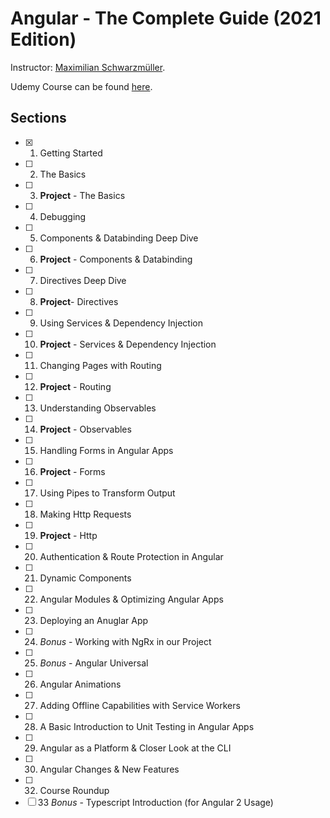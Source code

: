 # Angular - The Complete Guide (2021 Edition)

Instructor: [Maximilian Schwarzmüller][1].

Udemy Course can be found [here][2].

## Sections

- [x] 1. Getting Started
- [ ] 2. The Basics
- [ ] 3. __Project__ - The Basics
- [ ] 4. Debugging
- [ ] 5. Components & Databinding Deep Dive
- [ ] 6. __Project__ - Components & Databinding
- [ ] 7. Directives Deep Dive
- [ ] 8. __Project__- Directives
- [ ] 9. Using Services & Dependency Injection
- [ ] 10. __Project__ - Services & Dependency Injection
- [ ] 11. Changing Pages with Routing
- [ ] 12. __Project__ - Routing
- [ ] 13. Understanding Observables
- [ ] 14. __Project__ - Observables
- [ ] 15. Handling Forms in Angular Apps
- [ ] 16. __Project__ - Forms
- [ ] 17. Using Pipes to Transform Output
- [ ] 18. Making Http Requests
- [ ] 19. __Project__ - Http
- [ ] 20. Authentication & Route Protection in Angular
- [ ] 21. Dynamic Components
- [ ] 22. Angular Modules & Optimizing Angular Apps
- [ ] 23. Deploying an Anuglar App
- [ ] 24. _Bonus_ - Working with NgRx in our Project
- [ ] 25. _Bonus_ - Angular Universal
- [ ] 26. Angular Animations
- [ ] 27. Adding Offline Capabilities with Service Workers
- [ ] 28. A Basic Introduction to Unit Testing in Angular Apps
- [ ] 29. Angular as a Platform & Closer Look at the CLI
- [ ] 30. Angular Changes & New Features
- [ ] 32. Course Roundup
- [ ] 33 _Bonus_ - Typescript Introduction (for Angular 2 Usage)

[1]: https://www.udemy.com/user/maximilian-schwarzmuller/
[2]: https://www.udemy.com/course/the-complete-guide-to-angular-2/

